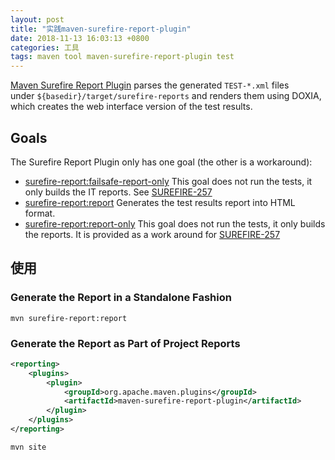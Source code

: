 ```yaml
---
layout: post
title: "实践maven-surefire-report-plugin"
date: 2018-11-13 16:03:13 +0800
categories: 工具
tags: maven tool maven-surefire-report-plugin test
---
```



[Maven Surefire Report Plugin](http://maven.apache.org/surefire/maven-surefire-report-plugin/index.html) parses the generated `TEST-*.xml` files under `${basedir}/target/surefire-reports` and renders them using DOXIA, which creates the web interface version of the test results.

## Goals

The Surefire Report Plugin only has one goal (the other is a workaround):

- [surefire-report:failsafe-report-only](http://maven.apache.org/surefire/maven-surefire-report-plugin/failsafe-report-only-mojo.html) This goal does not run the tests, it only builds the IT reports. See [SUREFIRE-257](https://issues.apache.org/jira/browse/SUREFIRE-257)
- [surefire-report:report](http://maven.apache.org/surefire/maven-surefire-report-plugin/report-mojo.html) Generates the test results report into HTML format.
- [surefire-report:report-only](http://maven.apache.org/surefire/maven-surefire-report-plugin/report-only-mojo.html) This goal does not run the tests, it only builds the reports. It is provided as a work around for [SUREFIRE-257](https://issues.apache.org/jira/browse/SUREFIRE-257)

## 使用

### Generate the Report in a Standalone Fashion

`mvn surefire-report:report`

### Generate the Report as Part of Project Reports

```xml
<reporting>
    <plugins>
        <plugin>
			<groupId>org.apache.maven.plugins</groupId>
			<artifactId>maven-surefire-report-plugin</artifactId>
		</plugin>
    </plugins>
</reporting>
```

`mvn site`



